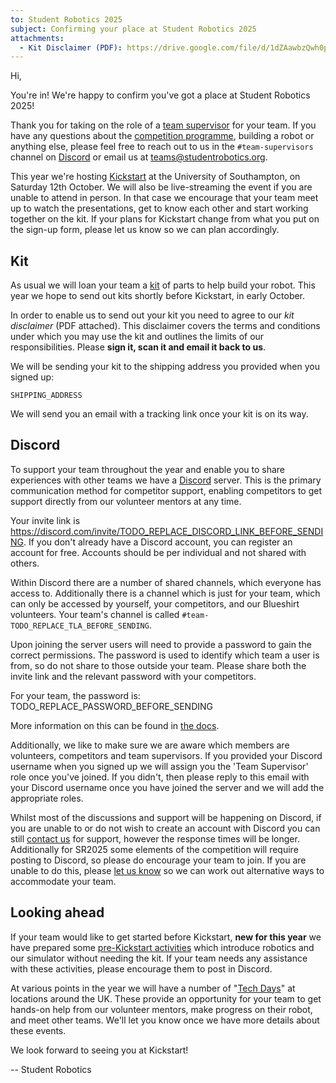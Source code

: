 ```yaml
---
to: Student Robotics 2025
subject: Confirming your place at Student Robotics 2025
attachments:
  - Kit Disclaimer (PDF): https://drive.google.com/file/d/1dZAawbzQwh0peaZRpesL9Up5CzOr--Ec/view
---
```


Hi,

You're in! We're happy to confirm you've got a place at Student Robotics 2025!

Thank you for taking on the role of a [team supervisor][team-supervisor] for
your team. If you have any questions about the [competition programme][programme-structure],
building a robot or anything else, please feel free to reach out to us in the
`#team-supervisors` channel on [Discord][discord] or email us at
<teams@studentrobotics.org>.

This year we're hosting [Kickstart][kickstart] at the University of Southampton,
on Saturday 12th October. We will also be live-streaming the event if you are
unable to attend in person. In that case we encourage that your team meet up to
watch the presentations, get to know each other and start working together on
the kit. If your plans for Kickstart change from what you put on the sign-up
form, please let us know so we can plan accordingly.

## Kit

As usual we will loan your team a [kit][kit] of parts to help build your robot.
This year we hope to send out kits shortly before Kickstart, in early October.

In order to enable us to send out your kit you need to agree to our _kit
disclaimer_ (PDF attached). This disclaimer covers the terms and conditions
under which you may use the kit and outlines the limits of our responsibilities.
Please **sign it, scan it and email it back to us**.

We will be sending your kit to the shipping address you provided when you signed
up:

    SHIPPING_ADDRESS

We will send you an email with a tracking link once your kit is on its way.

## Discord

To support your team throughout the year and enable you to share experiences
with other teams we have a [Discord][discord] server. This is the primary
communication method for competitor support, enabling competitors to get support
directly from our volunteer mentors at any time.

Your invite link is <https://discord.com/invite/TODO_REPLACE_DISCORD_LINK_BEFORE_SENDING>.
If you don't already have a Discord account, you can register an account for
free. Accounts should be per individual and not shared with others.

Within Discord there are a number of shared channels, which everyone has access
to. Additionally there is a channel which is just for your team, which can only
be accessed by yourself, your competitors, and our Blueshirt volunteers. Your
team's channel is called `#team-TODO_REPLACE_TLA_BEFORE_SENDING`.

Upon joining the server users will need to provide a password to gain the
correct permissions. The password is used to identify which team a user is from,
so do not share to those outside your team. Please share both the invite link and
the relevant password with your competitors.

For your team, the password is: TODO_REPLACE_PASSWORD_BEFORE_SENDING

More information on this can be found in [the docs][discord].

Additionally, we like to make sure we are aware which members are volunteers,
competitors and team supervisors. If you provided your Discord username when you
signed up we will assign you the 'Team Supervisor' role once you've joined. If
you didn't, then please reply to this email with your Discord username once you
have joined the server and we will add the appropriate roles.

Whilst most of the discussions and support will be happening on Discord, if you
are unable to or do not wish to create an account with Discord you can still
[contact us][mailto-teams] for support, however the response times will be
longer. Additionally for SR2025 some elements of the competition will require
posting to Discord, so please do encourage your team to join. If you are unable
to do this, please [let us know][mailto-teams] so we can work out alternative
ways to accommodate your team.

## Looking ahead

If your team would like to get started before Kickstart, **new for this year**
we have prepared some [pre-Kickstart activities][pre-kickstart-activities] which
introduce robotics and our simulator without needing the kit. If your team needs
any assistance with these activities, please encourage them to post in Discord.

At various points in the year we will have a number of "[Tech Days][tech-days]"
at locations around the UK. These provide an opportunity for your team to get
hands-on help from our volunteer mentors, make progress on their robot, and meet
other teams. We'll let you know once we have more details about these events.

We look forward to seeing you at Kickstart!

-- Student Robotics

[programme-structure]: https://studentrobotics.org/docs/robots_101/programme_structure
[tech-days]: https://studentrobotics.org/docs/robots_101/tech_days
[team-supervisor]: https://studentrobotics.org/docs/robots_101/team_supervisor
[kickstart]: https://studentrobotics.org/events/sr2025/kickstart/
[discord]: https://studentrobotics.org/docs/tutorials/discord
[kit]: https://studentrobotics.org/docs/kit/
[pre-kickstart-activities]: https://studentrobotics.org/docs/competitor_resources/pre_kickstart_activities
[mailto-teams]: mailto:teams@studentrobotics.org
